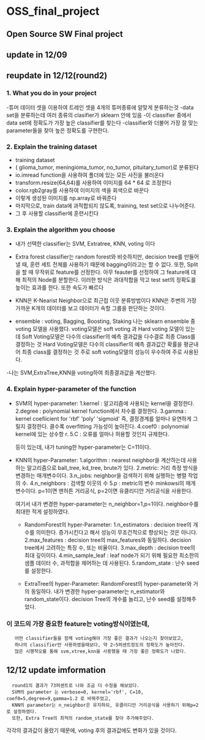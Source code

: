 # OSS_final_project
## Open Source SW Final project

## update in 12/09
## reupdate in 12/12(round2)


### 1. What you do in your project
   -튜머 데이터 셋을 이용하여 트레인 셋을 4개의 튜머종류에 알맞게 분류하는것
   -data set을 분류하는데 여러 종류의 clasifier가 sklearn 안에 있음
   -이 classifier 중에서 data set에 정확도가 가장 높은 classifier를 찾는다
   -classifier와 더불어 가장 잘 맞는 parameter들을 찾아 높은 정확도를 구현한다.
   
### 2. Explain the training dataset
   - training dataset
   - ( glioma_tumor, meningioma_tumor, no_tumor, pituitary_tumor)로 분류된다
   - io.imread function을 사용하여 폴더에 있는 모든 사진을 불러온다
   - transform.resize(64,64)를 사용하여 이미지를 64 * 64 로 조정한다
   - color.rgb2gray를 사용하여 이미지의 색을 회색으로 바꾼다
   - 이렇게 생성된 이미지를 np.array로 바꿔준다
   - 마지막으로, train data에 과적합되지 않도록, training, test set으로 나누어준다.
   - 그 후 사용할 classifier에 훈련시킨다
  
### 3. Explain the algorithm you choose
   - 내가 선택한 classifier는 SVM, Extratree, KNN, voting 이다
   
   - Extra forest classifier는 random forest와 비슷하지만, decision tree를 만들어 낼 때, 훈련 세트 전체를 사용하기 때문에
     bagging이라고는 할 수 없다. 또한, Split을 할 때 무작위로 feature를 선정한다. 아무 feauter를 선정하여 그 feature에 대해
     최적의 Node를 분할한다. 이러한 방식은 과대적합을 막고 test set의 정확도를 높이는 효과를 한다. 또한 속도가 빠르다
     
   - KNN은 K-Nearist Neighbor으로 최근접 이웃 분류방법이다
     KNN은 주변의 가장 가까운 K개의 데이터를 보고 데이터가 속할 그룹을 판단하는 것이다. 
   
   - ensemble : voting, Bagging, Boosting, Staking
     나는 sklearn ensemble 중 voting 모델을 사용했다.
     voting모델은 soft voting 과 Hard voting 모델이 있는데
     Soft Voting모델은 다수의 classifier의 예측 결과값을 다수결로 최종 Class를 결정하는 것
     Hard Voting모델은 다수의 classifier의 예측 결과값간 확률을 평균내어 최종 class를 결정하는 것
     주로 soft voting모델의 성능이 우수하여 주로 사용된다.
   
   -나는 SVM,ExtraTree,KNN을 voting하여 최종결과값을 계산했다.
     
### 4. Explain hyper-parameter of the function
   - SVM의 hyper-parameter:
        1.kernel : 알고리즘에 사용되는 kernel을 결정한다. 
        2.degree : polynomial kernel function에서 차수를 결정한다.
        3.gamma : kernel coefiicient for 'rbf' 'poly' 'sigmoid'
                  즉, 결정경계를 얼마나 유연하게 그릴지 결정한다. 클수록 overfitting 가능성이 높아진다.
        4.coef0 : polynomial kernel에 있는 상수항 r.
        5.C : 오류를 얼마나 허용할 것인지 규제한다.

        등이 있는데, 내가 tuning한 hyper-parameter는 C=11이다.
     
     
   
   - KNN의 hyper-Parameter:
        1.algorithm : nearest neighbor을 계산하는데 사용하는 알고리즘으로 ball_tree, kd_tree, brute가 있다.
        2.metric: 거리 측정 방식을 변경하는 매개변수이다.
        3.n_jobs: neighbor을 검색하기 위해 실행하는 병렬 작업의 수.
        4.n_neighbors : 검색할 이웃의 수
        5.p : metric의 변수 minkowsi의 매개변수이다. p=1이면 맨허튼 거리공식, p=2이면 유클리디안 거리공식을 사용한다.

        여기서 내가 변경한 hyper-parameter는 n_neighbor=1,p=1이다. neighbor수를 최대한 적게 설정하였다.

      - RandomForest의 hyper-Parameter:
        1.n_estimators : decision tree의 개수를 의미한다. 증가시킨다고 해서 성능이 무조건적으로 향상되는 것은 아니다.
        2.max_features : decision tree의 max_features와 동일하다. decision tree에서 고려하는 특징 수, 또는 비율이다.
        3.max_depth : decision tree의 최대 깊이이다.
        4.min_sample_leaf : leaf node가 되기 위해 필요한 최소한의 샘플 데이터 수, 과적합을 제어하는 데 사용된다.
        5.random_state : 난수 seed를 설정한다.


      - ExtraTree의 hyper-Parameter:
        RandomForest의 hyper-parameter와 거의 동일하다.
        내가 변경한 hyper-parameter는 n_estimator와 random_state이다.
        decision Tree의 개수를 늘리고, 난수 seed를 설정해주었다.
     
    
 ### 이 코드의 가장 중요한 feature는 voting방식이였는데,
       어떤 classifier들을 함께 voting해야 가장 좋은 결과가 나오는지 찾아보았고,
       하나의 classifier만 사용하였을때보다, 약 2~5퍼센트정도의 정확도가 높아진다.
       많은 시행착오를 통해 svm,xtree,knn을 사용했을 때 가장 좋은 정확도가 나왔다.

     
## 12/12 update imformation
      round1의 결과가 73퍼센트로 나와 조금 더 수정을 해보았다.
      SVM의 parameter 는 verbose=0, kernel='rbf', C=10, coef0=5,degree=9,gamma=1.2 로 바꿔주었고,
      KNN의 parameter는 n_neighbor은 유지하되, 유클리디안 거리공식을 사용하기 위해p=2로 설정하였다.
      또한, Extra Tree의 최적의 random_state를 찾아 추가해주었다.
   
   각각의 결과값이 올랐기 때문에, voting 후의 결과값에도 변화가 있을 것이다.
     
  
         
